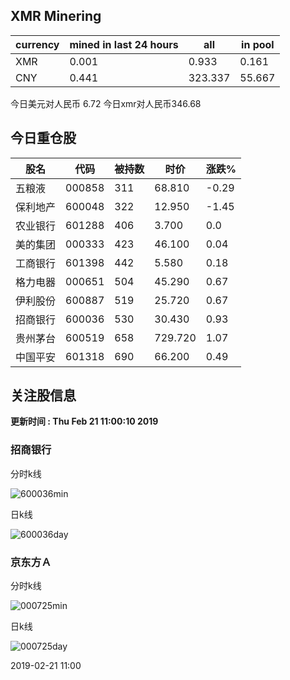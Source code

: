 ## XMR Minering

|currency|mined in last 24 hours|all|in pool|
|---|---|---|---|
|XMR|0.001|0.933|0.161|
|CNY|0.441|323.337|55.667|

今日美元对人民币 6.72	今日xmr对人民币346.68


## 今日重仓股 

|股名|代码|被持数|时价|涨跌%|
|---|---|---|---|---|
|五粮液|000858|311|68.810|-0.29|
|保利地产|600048|322|12.950|-1.45|
|农业银行|601288|406|3.700|0.0|
|美的集团|000333|423|46.100|0.04|
|工商银行|601398|442|5.580|0.18|
|格力电器|000651|504|45.290|0.67|
|伊利股份|600887|519|25.720|0.67|
|招商银行|600036|530|30.430|0.93|
|贵州茅台|600519|658|729.720|1.07|
|中国平安|601318|690|66.200|0.49|

## 关注股信息
**更新时间 : Thu Feb 21 11:00:10 2019**
### 招商银行 
分时k线

![600036min](http://image.sinajs.cn/newchart/min/n/sh600036.gif)

日k线

![600036day](http://image.sinajs.cn/newchart/daily/n/sh600036.gif)

### 京东方Ａ 
分时k线

![000725min](http://image.sinajs.cn/newchart/min/n/sz000725.gif)

日k线

![000725day](http://image.sinajs.cn/newchart/daily/n/sz000725.gif)

2019-02-21 11:00